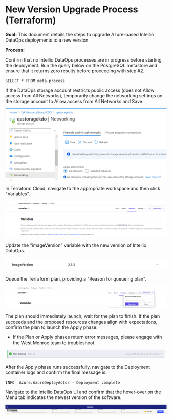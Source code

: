 # New Version Upgrade Process \(Terraform\)

**Goal:** This document details the steps to upgrade Azure-based Intellio DataOps deployments to a new version.

**Process:**

Confirm that no Intellio DataOps processes are in progress before starting the deployment. Run the query below on the PostgreSQL metastore and ensure that it returns zero results before proceeding with step \#2.

```text
SELECT * FROM meta.process
```

If the DataOps storage account restricts public access \(does not Allow access from All Networks\), temporarily change the networking settings on the storage account to Allow access from All Networks and Save.

![](../../.gitbook/assets/image%20%28309%29%20%282%29%20%285%29.png)

In Terraform Cloud, navigate to the appropriate workspace and then click "Variables".

![](../../.gitbook/assets/image%20%28313%29%20%281%29.png)

Update the "imageVersion" variable with the new version of Intellio DataOps. 

![](../../.gitbook/assets/image%20%28269%29.png)

Queue the Terraform plan, providing a "Reason for queueing plan". 

![](../../.gitbook/assets/image%20%28316%29%20%281%29.png)

The plan should immediately launch, wait for the plan to finish. If the plan succeeds and the proposed resources changes align with expectations, confirm the plan to launch the Apply phase.

* If the Plan or Apply phases return error messages, please engage with the West Monroe team to troubleshoot.

![](../../.gitbook/assets/image%20%28312%29%20%281%29.png)

After the Apply phase runs successfully, navigate to the Deployment container logs and confirm the final message is:

```text
INFO  Azure.AzureDeployActor - Deployment complete
```

Navigate to the Intellio DataOps UI and confirm that the hover-over on the Menu tab indicates the newest version of the software.

![](../../.gitbook/assets/image%20%28325%29%20%281%29%20%281%29.png)







